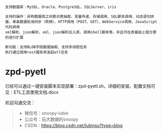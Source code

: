 
```
支持数据库：MySQL、Oracle、PostgreSQL、SQLServer、iris

支持的操作：异构数据库之间表对表抽取、变量传递、存储调用、SQL脚本调用、动态语句拼接、单条数据轮询同步（转换）、HTTP调用（POST、GET）、WebService调用、JavaScript代码调用
xml解析、json解析、xml、json解析后入库、调用shell脚本等，并且可在原基础上很方便的进行扩展

新功能：支持BLOB字段数据抽取、支持多线程任务
执行通过调用rest服务来发起etl任务
```

# zpd-pyetl

已经可以通过一键安装脚本实现部署：zpd-pyetl.sh，详细的安装、配置文档可见：ETL工具使用文档.docx

 欢迎沟通交流：
> * 微信号：snoopy-lubin
> * 公众号：玩大数据的snoopy
> * CSDN：https://blog.csdn.net/lubinsu?type=blog
